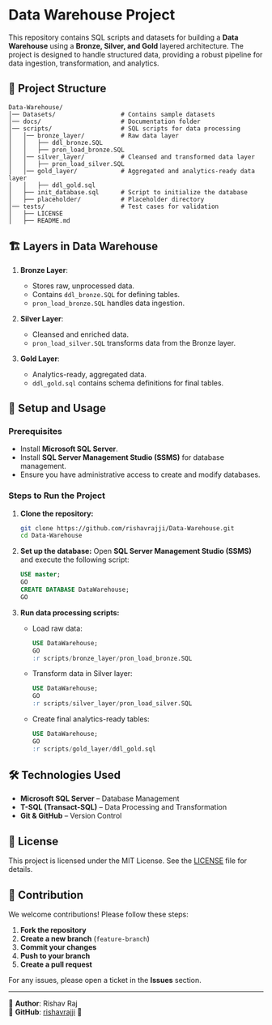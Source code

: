 # Data Warehouse Project

This repository contains SQL scripts and datasets for building a **Data Warehouse** using a **Bronze, Silver, and Gold** layered architecture. The project is designed to handle structured data, providing a robust pipeline for data ingestion, transformation, and analytics.

## 📂 Project Structure

```
Data-Warehouse/
│── Datasets/                  # Contains sample datasets
│── docs/                      # Documentation folder
│── scripts/                   # SQL scripts for data processing
│   │── bronze_layer/          # Raw data layer
│   │   ├── ddl_bronze.SQL
│   │   ├── pron_load_bronze.SQL
│   │── silver_layer/          # Cleansed and transformed data layer
│   │   ├── pron_load_silver.SQL
│   │── gold_layer/            # Aggregated and analytics-ready data layer
│   │   ├── ddl_gold.sql
│   ├── init_database.sql      # Script to initialize the database
│   ├── placeholder/           # Placeholder directory
│── tests/                     # Test cases for validation
│   ├── LICENSE
│   ├── README.md
```

## 🏗 Layers in Data Warehouse

1. **Bronze Layer**:
   - Stores raw, unprocessed data.
   - Contains `ddl_bronze.SQL` for defining tables.
   - `pron_load_bronze.SQL` handles data ingestion.

2. **Silver Layer**:
   - Cleansed and enriched data.
   - `pron_load_silver.SQL` transforms data from the Bronze layer.

3. **Gold Layer**:
   - Analytics-ready, aggregated data.
   - `ddl_gold.sql` contains schema definitions for final tables.

## 🔧 Setup and Usage

### Prerequisites
- Install **Microsoft SQL Server**.
- Install **SQL Server Management Studio (SSMS)** for database management.
- Ensure you have administrative access to create and modify databases.

### Steps to Run the Project

1. **Clone the repository:**
   ```sh
   git clone https://github.com/rishavrajji/Data-Warehouse.git
   cd Data-Warehouse
   ```

2. **Set up the database:**
   Open **SQL Server Management Studio (SSMS)** and execute the following script:
   ```sql
   USE master;
   GO
   CREATE DATABASE DataWarehouse;
   GO
   ```

3. **Run data processing scripts:**
   - Load raw data:  
     ```sql
     USE DataWarehouse;
     GO
     :r scripts/bronze_layer/pron_load_bronze.SQL
     ```
   - Transform data in Silver layer:
     ```sql
     USE DataWarehouse;
     GO
     :r scripts/silver_layer/pron_load_silver.SQL
     ```
   - Create final analytics-ready tables:
     ```sql
     USE DataWarehouse;
     GO
     :r scripts/gold_layer/ddl_gold.sql
     ```

## 🛠 Technologies Used
- **Microsoft SQL Server** – Database Management
- **T-SQL (Transact-SQL)** – Data Processing and Transformation
- **Git & GitHub** – Version Control

## 📜 License

This project is licensed under the MIT License. See the [LICENSE](LICENSE) file for details.

## 🤝 Contribution

We welcome contributions! Please follow these steps:
1. **Fork the repository**
2. **Create a new branch** (`feature-branch`)
3. **Commit your changes**
4. **Push to your branch**
5. **Create a pull request**

For any issues, please open a ticket in the **Issues** section.

---

📌 **Author**: Rishav Raj  
📌 **GitHub**: [rishavrajji](https://github.com/rishavvrajj) 🚀
